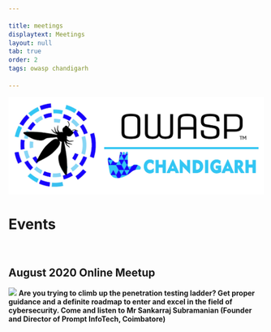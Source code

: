 ```yaml
---

title: meetings
displaytext: Meetings
layout: null
tab: true
order: 2
tags: owasp chandigarh

---
```

![OWASP Chandigarh Logo](/assets/images/final.jpeg)<br>
<h1>Events</h1><br>

<h2>August 2020 Online Meetup</h2>
<img src="sankar.jpg"/>
<b>Are you trying to climb up the penetration testing ladder? Get proper guidance and a definite roadmap to enter and excel in the field of cybersecurity. Come and listen to Mr Sankarraj Subramanian (Founder and Director of Prompt InfoTech, Coimbatore)</b>

